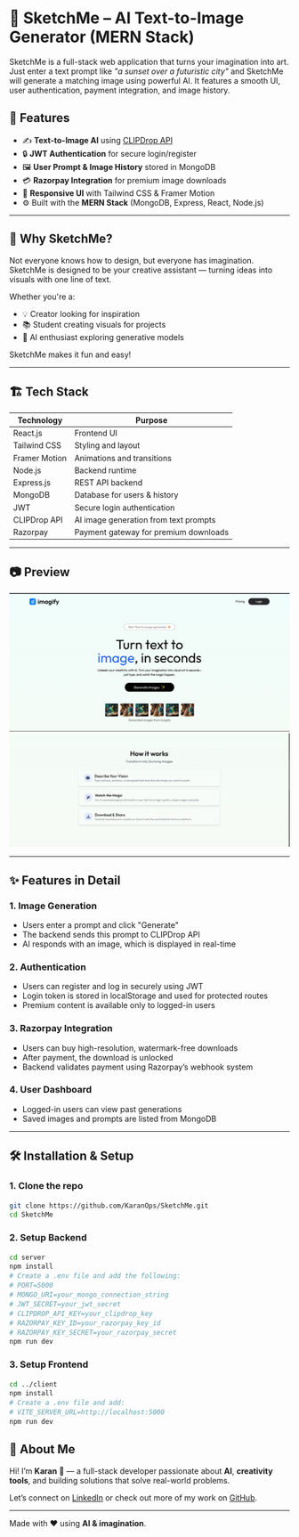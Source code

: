 # 🎨 SketchMe – AI Text-to-Image Generator (MERN Stack)

SketchMe is a full-stack web application that turns your imagination into art. Just enter a text prompt like *"a sunset over a futuristic city"* and SketchMe will generate a matching image using powerful AI. It features a smooth UI, user authentication, payment integration, and image history.

## 🚀 Features

- ✍️ **Text-to-Image AI** using [CLIPDrop API](https://clipdrop.co/)
- 🔒 **JWT Authentication** for secure login/register
- 🖼️ **User Prompt & Image History** stored in MongoDB
- 💳 **Razorpay Integration** for premium image downloads
- 🌈 **Responsive UI** with Tailwind CSS & Framer Motion
- ⚙️ Built with the **MERN Stack** (MongoDB, Express, React, Node.js)

---

## 🧠 Why SketchMe?

Not everyone knows how to design, but everyone has imagination. SketchMe is designed to be your creative assistant — turning ideas into visuals with one line of text.

Whether you're a:
- 💡 Creator looking for inspiration
- 📚 Student creating visuals for projects
- 🤖 AI enthusiast exploring generative models

SketchMe makes it fun and easy!

---

## 🏗️ Tech Stack

| Technology     | Purpose                              |
|----------------|--------------------------------------|
| React.js       | Frontend UI                          |
| Tailwind CSS   | Styling and layout                   |
| Framer Motion  | Animations and transitions           |
| Node.js        | Backend runtime                      |
| Express.js     | REST API backend                     |
| MongoDB        | Database for users & history         |
| JWT            | Secure login authentication          |
| CLIPDrop API   | AI image generation from text prompts|
| Razorpay       | Payment gateway for premium downloads|

---

## 📷 Preview

![Hero](./client/public/screehshot.png)
![How it works](./client/public/ss2.png)


---

## ✨ Features in Detail

### 1. Image Generation
- Users enter a prompt and click "Generate"
- The backend sends this prompt to CLIPDrop API
- AI responds with an image, which is displayed in real-time

### 2. Authentication
- Users can register and log in securely using JWT
- Login token is stored in localStorage and used for protected routes
- Premium content is available only to logged-in users

### 3. Razorpay Integration
- Users can buy high-resolution, watermark-free downloads
- After payment, the download is unlocked
- Backend validates payment using Razorpay’s webhook system

### 4. User Dashboard
- Logged-in users can view past generations
- Saved images and prompts are listed from MongoDB

---

## 🛠️ Installation & Setup

### 1. Clone the repo
```bash
git clone https://github.com/KaranOps/SketchMe.git
cd SketchMe
```
### 2. Setup Backend
```bash
cd server
npm install
# Create a .env file and add the following:
# PORT=5000
# MONGO_URI=your_mongo_connection_string
# JWT_SECRET=your_jwt_secret
# CLIPDROP_API_KEY=your_clipdrop_key
# RAZORPAY_KEY_ID=your_razorpay_key_id
# RAZORPAY_KEY_SECRET=your_razorpay_secret
npm run dev
```

### 3. Setup Frontend
```bash
cd ../client
npm install
# Create a .env file and add:
# VITE_SERVER_URL=http://localhost:5000
npm run dev
```

## 🙋 About Me

Hi! I’m **Karan** 👋 — a full-stack developer passionate about **AI**, **creativity tools**, and building solutions that solve real-world problems.

Let’s connect on [LinkedIn](https://www.linkedin.com/in/karanops93) or check out more of my work on [GitHub](https://github.com/KaranOps).

---

Made with ❤️ using **AI & imagination**.
